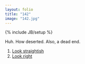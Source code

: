 ```yaml
---
layout: folio
title: "142"
image: "142.jpg"
---
```

{% include JB/setup %}

<div class="copy">
	<p>Huh. How deserted. Also, a dead end.</p>
</div>

<div class="choice">
	<ol>
		<li><a href="143.html">
			Look straightish
		</a></li>
		<li><a href="144.html">
			Look right
		</a></li>
	</ol>
</div>